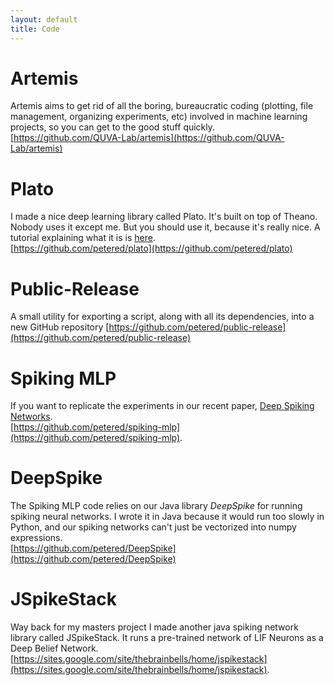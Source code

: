 ```yaml
---
layout: default
title: Code
---
```



# Artemis
Artemis aims to get rid of all the boring, bureaucratic coding (plotting, file management, organizing experiments, etc) involved in machine learning projects, so you can get to the good stuff quickly.   
[https://github.com/QUVA-Lab/artemis](https://github.com/QUVA-Lab/artemis)

# Plato
I made a nice deep learning library called Plato.  It's built on top of Theano.  Nobody uses it except me.  But you should use it, because it's really nice.  A tutorial explaining what it is is [here](https://rawgit.com/petered/plato/master/plato_tutorial.html).  
[https://github.com/petered/plato](https://github.com/petered/plato)

# Public-Release
A small utility for exporting a script, along with all its dependencies, into a new GitHub repository
[https://github.com/petered/public-release](https://github.com/petered/public-release)

# Spiking MLP
If you want to replicate the experiments in our recent paper, [Deep Spiking Networks](http://arxiv.org/abs/1602.08323).  
[https://github.com/petered/spiking-mlp](https://github.com/petered/spiking-mlp).

# DeepSpike
The Spiking MLP code relies on our Java library *DeepSpike* for running spiking neural networks.  I wrote it in Java because it would run too slowly in Python, and our spiking networks can't just be vectorized into numpy expressions.  
[https://github.com/petered/DeepSpike](https://github.com/petered/DeepSpike)

# JSpikeStack
Way back for my masters project I made another java spiking network library called JSpikeStack.  It runs a pre-trained network of LIF Neurons as a Deep Belief Network.  
[https://sites.google.com/site/thebrainbells/home/jspikestack](https://sites.google.com/site/thebrainbells/home/jspikestack).

